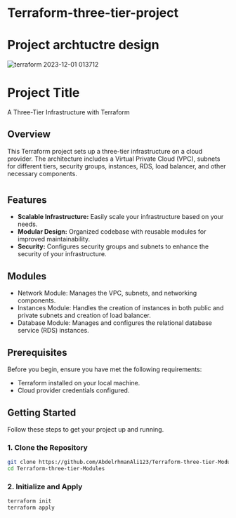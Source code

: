 # Terraform-three-tier-project

# Project archtuctre design 
![terraform  2023-12-01 013712](https://github.com/AbdelrhmanAli123/Terraform-three-tier-project/assets/133269614/18fd10d7-ba0e-498b-8325-38511215d94a)

# Project Title

A Three-Tier Infrastructure with Terraform

## Overview

This Terraform project sets up a three-tier infrastructure on a cloud provider. The architecture includes a Virtual Private Cloud (VPC), subnets for different tiers, security groups, instances, RDS, load balancer, and other necessary components.

#
## Features

- **Scalable Infrastructure:** Easily scale your infrastructure based on your needs.
- **Modular Design:** Organized codebase with reusable modules for improved maintainability.
- **Security:** Configures security groups and subnets to enhance the security of your infrastructure.

## Modules 
- Network Module: Manages the VPC, subnets, and networking components.
- Instances Module: Handles the creation of instances in both public and private subnets and creation of load balancer.
- Database Module: Manages and configures the relational database service (RDS) instances.

## Prerequisites

Before you begin, ensure you have met the following requirements:

- Terraform installed on your local machine.
- Cloud provider credentials configured.

## Getting Started

Follow these steps to get your project up and running.

### 1. Clone the Repository
```bash
git clone https://github.com/AbdelrhmanAli123/Terraform-three-tier-Modules.git
cd Terraform-three-tier-Modules
```
### 2. Initialize and Apply
```bash
terraform init
terraform apply
